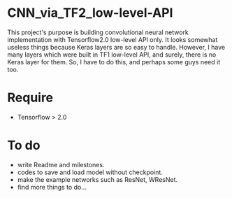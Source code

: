 # CNN_via_TF2_low-level-API
This project's purpose is building convolutional neural network implementation with Tensorflow2.0 low-level API only. It looks somewhat useless things because Keras layers are so easy to handle. However, I have many layers which were built in TF1 low-level API, and surely, there is no Keras layer for them. So, I have to do this, and perhaps some guys need it too.

# Require
- Tensorflow > 2.0

# To do
- write Readme and milestones.
- codes to save and load model without checkpoint.
- make the example networks such as ResNet, WResNet.
- find more things to do...
